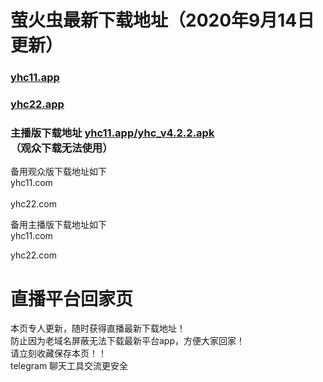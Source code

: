 # 萤火虫最新下载地址（2020年9月14日更新）
### [yhc11.app](http://yhc11.app)
### [yhc22.app](http://yhc22.app)
### 主播版下载地址 [yhc11.app/yhc_v4.2.2.apk](http://www.yhc11.app/yhc_v4.2.2.apk)<br> （观众下载无法使用）
备用观众版下载地址如下<br> 
yhc11.com<br>  
yhc22.com<br>  



备用主播版下载地址如下<br>yhc11.com<br>

yhc22.com<br>

# 直播平台回家页
本页专人更新，随时获得直播最新下载地址！<br>
防止因为老域名屏蔽无法下载最新平台app，方便大家回家！<br>
请立刻收藏保存本页！！<br>
telegram 聊天工具交流更安全
